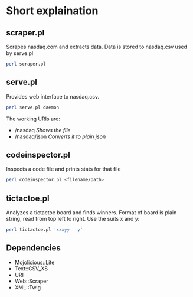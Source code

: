 Short explaination
==================

scraper.pl
----------
Scrapes nasdaq.com and extracts data. Data is stored to nasdaq.csv used by serve.pl
```bash
perl scraper.pl
```

serve.pl
--------
Provides web interface to nasdaq.csv.

```bash
perl serve.pl daemon
```

The working URIs are:
* /nasdaq _Shows the file_
* /nasdaq/json _Converts it to plain json_

codeinspector.pl
----------------
Inspects a code file and prints stats for that file

```bash
perl codeinspector.pl <filename/path>
```

tictactoe.pl
------------
Analyzes a tictactoe board and finds winners.
Format of board is plain string, read from top left to right.
Use the suits x and y:

```bash
perl tictactoe.pl 'xxxyy   y'
```

Dependencies
------------
* Mojolicious::Lite
* Text::CSV_XS
* URI
* Web::Scraper
* XML::Twig